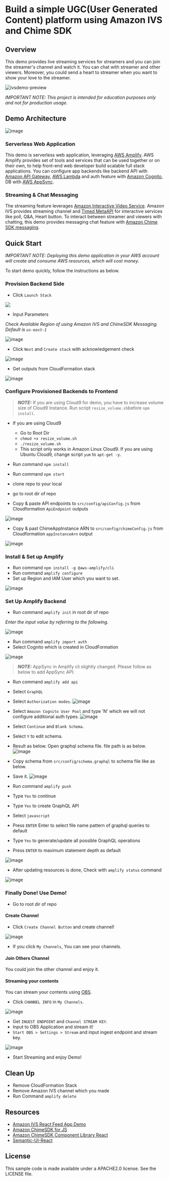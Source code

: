 # Build a simple UGC(User Generated Content) platform using Amazon IVS and Chime SDK
## Overview
 This demo provides live streaming services for streamers and you can join the streamer's channel and watch it. You can chat with streamer and other viewers. Moreover, you could send a heart to streamer when you want to show your love to the streamer.
 
 ![ivsdemo-preview](https://user-images.githubusercontent.com/33510681/110777073-109e7680-82a4-11eb-8045-6a1770b33434.gif)


*IMPORTANT NOTE: This project is intended for education purposes only and not for production usage.*

## Demo Architecture
![image](https://user-images.githubusercontent.com/33510681/110781077-cbc90e80-82a8-11eb-9516-9d242c2bba71.png)

### Serverless Web Application
 This demo is serverless web application, leveraging [AWS Amplify](https://aws.amazon.com/amplify/?nc1=h_ls). AWS Amplify provides set of tools and services that can be used together or on their own, to help front-end web developer build scalable full stack applications. You can configure app backends like backend API with [Amazon API Gateway](https://aws.amazon.com/api-gateway/?nc1=h_ls), [AWS Lambda](https://aws.amazon.com/lambda/?nc1=h_ls) and auth feature with [Amazon Cognito](https://aws.amazon.com/cognito/?nc1=h_ls), DB with [AWS AppSync](https://aws.amazon.com/appsync/?nc1=h_ls). 

### Streaming & Chat Messaging
 The streaming feature leverages [Amazon Interactive Video Service](https://aws.amazon.com/ivs/?nc1=h_ls). Amazon IVS provides streaming channel and [Timed MetaAPI](https://docs.aws.amazon.com/ivs/latest/userguide/metadata.html) for interactive services like poll, Q&A, Heart button. To interact between streamer and viewers with chatting, this demo provides messaging chat feature with [Amazon Chime SDK messaging](https://docs.aws.amazon.com/chime/latest/dg/using-the-messaging-sdk.html).
 
## Quick Start
*IMPORTANT NOTE: Deploying this demo application in your AWS account will create and consume AWS resources, which will cost money.*

To start demo quickly, follow the instructions as below.

### Provision Backend Side
- Click `Launch Stack`

[<img src=https://user-images.githubusercontent.com/33510681/110818932-0fd00980-82d1-11eb-8ad7-0c2f74b78222.png>](https://console.aws.amazon.com/cloudformation/home?region=us-east-1#/stacks/new?stackName=IVSChatDemoStack&templateURL=https://sjunekim-publicasset-bucket.s3.ap-northeast-2.amazonaws.com/ivs_chime_demo_cf_final0.1.yaml)

- Input Parameters

*Check Available Region of using Amazon IVS and ChimeSDK Messaging. Default is `us-east-1`*

![image](https://user-images.githubusercontent.com/33510681/113097328-aa1cd080-9231-11eb-8f88-dc7fd654ebd8.png)

- Click `Next` and `Create stack` with acknowledgement check

![image](https://user-images.githubusercontent.com/33510681/112758298-905c6d00-9028-11eb-8a07-d223c596d626.png)

- Get outputs from CloudFormation stack

![image](https://user-images.githubusercontent.com/33510681/112758767-f6e28a80-902a-11eb-8cf3-7604ff163d6d.png)

### Configure Provisioned Backends to Frontend 

> **_NOTE:_**  If you are using Cloud9 for demo, you have to increase volume size of Cloud9 Instance. Run script `resize_volume.sh`before `npm install`. 
- If you are using Cloud9
  - Go to Root Dir
  - `chmod +x resize_volume.sh`
  - `./resize_volume.sh`
  - This script only works in Amazon Linux Cloud9. If you are using Ubuntu Cloud9, change script `yum` to `apt-get -y`. 
- Run command `npm install`
- Run command `npm start` 

- clone repo to your local
- go to root dir of repo
- Copy & paste API endpoints to `src/config/apiConfig.js` from Cloudformation `ApiEndpoint` outputs

![image](https://user-images.githubusercontent.com/33510681/112758813-2abdb000-902b-11eb-8723-4bf4d1be6b88.png)

- Copy & past ChimeAppInstance ARN to `src/config/chimeConfig.js` from Cloudformation `appInstanceArn` output

![image](https://user-images.githubusercontent.com/33510681/112758878-72443c00-902b-11eb-8e3e-a817aad0af90.png)

### Install & Set up Amplify
- Run command `npm install -g @aws-amplify/cli`
- Run command `amplify configure`
- Set up Region and IAM User which you want to set.

![image](https://user-images.githubusercontent.com/33510681/110809923-a946ed80-82c8-11eb-814b-2e2f7d33adf5.png)

### Set Up Amplify Backend
- Run command `amplify init` in root dir of repo

*Enter the input value by referring to the following.*

![image](https://user-images.githubusercontent.com/33510681/110810818-7d783780-82c9-11eb-8436-d283a2d5ea27.png)

- Run command `amplify import auth`
- Select Cognito which is created in CloudFormation

![image](https://user-images.githubusercontent.com/33510681/112759157-b97efc80-902c-11eb-9c10-9e7120c75de9.png)

> **_NOTE:_**  AppSync in Amplify cli slightly changed. Please follow as below to add AppSync API.

- Run command `amplify add api`
- Select `GraphQL`
- Select `Authorization modes`.
![image](https://user-images.githubusercontent.com/33510681/143969984-77f13c5e-87ff-49dd-90e6-bb8d0a5e1833.png)

- Select `Amazon Cognito User Pool` and type 'N' which we will not configure additional auth types.
![image](https://user-images.githubusercontent.com/33510681/143970241-3e42927c-99da-46b5-9c21-ebd6f7033451.png)

- Select `Continue` and `Blank Schema`.
- Select `Y` to edit schema.
- Result as below. Open graphql schema file. file path is as below.
![image](https://user-images.githubusercontent.com/33510681/143970555-28f115d8-2e69-4778-8160-e51c1e5755d7.png)

- Copy schema from `src/config/schema.graphql` to schema file like as below.
- Save it.
![image](https://user-images.githubusercontent.com/33510681/143970700-0484bfc4-6588-41de-a6fd-d028b4e9a24b.png)

- Run command `amplify push`
- Type `Yes` to continue
- Type `Yes` to create GraphQL API
- Select `javascript`
- Press `ENTER` Enter to select file name pattern of graphql queries to default
- Type `Yes` to generate/update all possible GraphQL operations
- Press `ENTER` to maximum statement depth as default

![image](https://user-images.githubusercontent.com/33510681/112759427-e384ee80-902d-11eb-9469-4aeea80ea544.png)

- After updating resources is done, Check with `amplify status` command

![image](https://user-images.githubusercontent.com/33510681/112759562-876e9a00-902e-11eb-8290-d2d6632fb74c.png)

### Finally Done! Use Demo!
- Go to root dir of repo

#### Create Channel
- Click `Create Channel Button` and create channel!

![image](https://user-images.githubusercontent.com/33510681/110826429-69880200-82d8-11eb-85ee-bc0a3793a9af.png)

- If you click `My Channels`, You can see your channels.

#### Join Others Channel
You could join the other channel and enjoy it.

#### Streaming your contents
You can stream your contents using [OBS](https://obsproject.com/). 

- Click `CHANNEL INFO` in `My Channels`.

![image](https://user-images.githubusercontent.com/33510681/110826913-e4511d00-82d8-11eb-88f6-4352281aa596.png)

- Get `INGEST ENDPOINT` and `Channel STREAM KEY`.
- Input to OBS Application and stream it!
- `Start OBS > Settings > Stream` and input ingest endpoint and stream key.

![image](https://user-images.githubusercontent.com/33510681/110827764-bd471b00-82d9-11eb-8dde-f5e0303750a1.png)

- Start Streaming and enjoy Demo!

## Clean Up
- Remove CloudFormation Stack
- Remove Amazon IVS channel which you made
- Run Command `amplify delete`

## Resources
- [Amazon IVS React Feed App Demo](https://github.com/aws-samples/amazon-ivs-feed-web-demo)
- [Amazon ChimeSDK for JS](https://github.com/aws/amazon-chime-sdk-js)
- [Amazon ChimeSDK Component Library React](https://github.com/aws/amazon-chime-sdk-component-library-react)
- [Semantic-UI-React](https://react.semantic-ui.com/)

## License
This sample code is made available under a APACHE2.0 license. See the LICENSE file.
